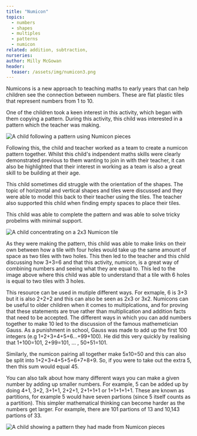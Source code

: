 ```yaml
---
title: "Numicon"
topics: 
  - numbers
  - shapes
  - multiples
  - patterns
  - numicon
related: addition, subtraction,
nurseries:
author: Milly McGowan
header:
  teaser: /assets/img/numicon3.png
---
```


Numicons is a new approach to teaching maths to early years that can help children see the connection between numbers. These are flat plastic tiles that represent numbers from 1 to 10.

One of the children took a keen interest in this activity, which began with them copying a pattern. During this activity, this child was interested in a pattern which the teacher was making.

![A child following a pattern using Numicon pieces]({{site.baseurl}}/assets/img/numicon1.png "Making a pattern")

Following this, the child and teacher worked as a team to create a numicon pattern together. Whilst this child's indpendent maths skills were clearly demonstrated previous to them wanting to join in with their teacher, it can also be highlighted that their interest in working as a team is also a great skill to be building at their age.

This child sometimes did struggle with the orientation of the shapes. The topic of horizontal and vertical shapes and tiles were discussed and they were able to model this back to their teacher using the tiles. The teacher also supported this child when finding empty spaces to place their tiles.

This child was able to complete the pattern and was able to solve tricky probelms with minimal support.

![A child concentrating on a 2x3 Numicon tile]({{site.baseurl}}/assets/img/numicon2.png "2x3 Numicon piece")

As they were making the pattern, this child was able to make links on their own between how a tile with four holes would take up the same amount of space as two tiles with two holes. This then led to the teacher and this child discussing how 3+3=6 and that this activity, numicon, is a great way of combining numbers and seeing what they are equal to. This led to the image above where this child was able to understand that a tile with 6 holes is equal to two tiles with 3 holes.

This resource can be used in mutiple different ways. For exmaple, 6 is 3+3 but it is also 2+2+2 and this can also be seen as 2x3 or 3x2. Numicons can be useful to older children when it comes to multiplcations, and for proving that these statements are true rather than multiplication and addition facts that need to be accepted. The different ways in which you can add numbers together to make 10 led to the discussion of the famous mathemetician Gauss. As a punishment in school, Gauss was made to add up the first 100 integers (e.g 1+2+3+4+5+6...+99+100). He did this very quickly by realising that 1+100=101, 2+99=101, ... , 50+51=101. 

Similarly, the numicon pairing all together make 5x10=50 and this can also be split into 1+2+3+4+5+5+6+7+8+9. So, if you were to take out the extra 5, then this sum would equal 45.

You can also talk about how many different ways you can make a given number by adding up smaller numbers. For example, 5 can be added up by doing 4+1, 3+2, 3+1+1, 2+2+1, 2+1+1+1 or 1+1+1+1+1. These are known as partitions, for example 5 would have seven partions (since 5 itself counts as a partition). This simpler mathematical thinking can become harder as the numbers get larger. For example, there are 101 partions of 13 and 10,143 partions of 33.

![A child showing a pattern they had made from Numicon pieces]({{site.baseurl}}/assets/img/numicon3.png "Numicon pattern")





